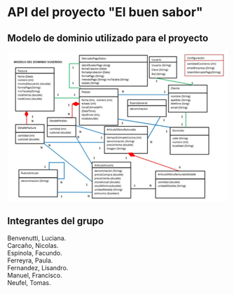 # API del proyecto "El buen sabor"

## Modelo de dominio utilizado para el proyecto

![Modelo de dominio](https://github.com/Lisandro939/el-buen-sabor-API/blob/main/Modelo%20de%20dominio.jpeg)

## Integrantes del grupo

Benvenutti, Luciana.  
Carcaño, Nicolas.  
Espinola, Facundo.  
Ferreyra, Paula.  
Fernandez, Lisandro.  
Manuel, Francisco.  
Neufel, Tomas.  
